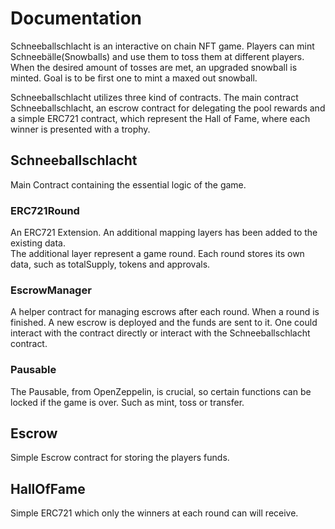 # Documentation

Schneeballschlacht is an interactive on chain NFT game. Players can mint Schneebälle(Snowballs) and use them to toss them at different players. When the desired amount of tosses are met, an upgraded snowball is minted. Goal is to be first one to mint a maxed out snowball.

Schneeballschlacht utilizes three kind of contracts. The main contract Schneeballschlacht, an escrow contract for delegating the pool rewards and a simple ERC721 contract, which represent the Hall of Fame, where each winner is presented with a trophy.
## Schneeballschlacht
Main Contract containing the essential logic of the game.

### ERC721Round
An ERC721 Extension. An additional mapping layers has been added to the existing data.<br> The additional layer represent a game round. Each round stores its own data, such as totalSupply, tokens and approvals.<br>

### EscrowManager
A helper contract for managing escrows after each round. When a round is finished. A new escrow is deployed and the funds are sent to it. One could interact with the contract directly or interact with the Schneeballschlacht contract.

### Pausable 
The Pausable, from OpenZeppelin, is crucial, so certain functions can be locked if the game is over. Such as mint, toss or transfer.


## Escrow
Simple Escrow contract for storing the players funds.

## HallOfFame
Simple ERC721 which only the winners at each round can will receive.